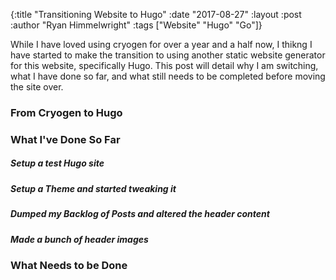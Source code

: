 {:title "Transitioning Website to Hugo"
 :date "2017-08-27"
 :layout :post
 :author "Ryan Himmelwright"
 :tags ["Website" "Hugo" "Go"]}
 
 While I have loved using cryogen for over a year and a half now, I thikng I have started to make the transition to using another static website generator for this website, specifically Hugo. This post will detail why I am switching, what I have done so far, and what still needs to be completed before moving the site over.
 
<!-- more -->
 
### From Cryogen to Hugo


### What I've Done So Far


##### Setup a test Hugo site


##### Setup a Theme and started tweaking it


##### Dumped my Backlog of Posts and altered the header content

##### Made a bunch of header images


### What Needs to be Done